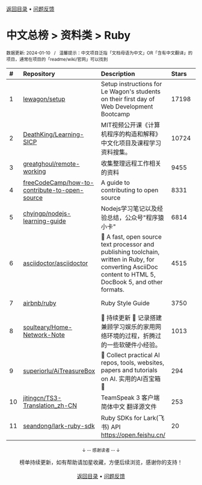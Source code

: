 <a href="https://gitee.com/GrowingGit/GitHub-Chinese-Top-Charts#github中文排行榜">返回目录</a> • <a href="/content/docs/feedback.md">问题反馈</a>

# 中文总榜 > 资料类 > Ruby
<sub>数据更新: 2024-01-10&nbsp;&nbsp;&nbsp;/&nbsp;&nbsp;&nbsp;温馨提示：中文项目泛指「文档母语为中文」OR「含有中文翻译」的项目，通常在项目的「readme/wiki/官网」可以找到</sub>

|#|Repository|Description|Stars|Updated|
|:-|:-|:-|:-|:-|
|1|[lewagon/setup](https://github.com/lewagon/setup)|Setup instructions for Le Wagon's students on their first day of Web Development Bootcamp|17198|2023-10-22|
|2|[DeathKing/Learning-SICP](https://github.com/DeathKing/Learning-SICP)|MIT视频公开课《计算机程序的构造和解释》中文化项目及课程学习资料搜集。|10724|2023-09-27|
|3|[greatghoul/remote-working](https://github.com/greatghoul/remote-working)|收集整理远程工作相关的资料|9455|2023-10-25|
|4|[freeCodeCamp/how-to-contribute-to-open-source](https://github.com/freeCodeCamp/how-to-contribute-to-open-source)|A guide to contributing to open source|8331|2024-01-08|
|5|[chyingp/nodejs-learning-guide](https://github.com/chyingp/nodejs-learning-guide)|Nodejs学习笔记以及经验总结，公众号"程序猿小卡"|6814|2023-08-22|
|6|[asciidoctor/asciidoctor](https://github.com/asciidoctor/asciidoctor)|:gem: A fast, open source text processor and publishing toolchain, written in Ruby, for converting AsciiDoc content to HTML 5, DocBook 5, and other formats.|4515|2024-01-05|
|7|[airbnb/ruby](https://github.com/airbnb/ruby)|Ruby Style Guide|3750|2023-12-18|
|8|[soulteary/Home-Network-Note](https://github.com/soulteary/Home-Network-Note)|🚧 持续更新 🚧 记录搭建兼顾学习娱乐的家用网络环境的过程，折腾过的一些软硬件小经验。|1013|2023-09-18|
|9|[superiorlu/AiTreasureBox](https://github.com/superiorlu/AiTreasureBox)|🤖 Collect practical AI repos, tools, websites, papers and tutorials on AI. 实用的AI百宝箱 💎 |294|2024-01-09|
|10|[jitingcn/TS3-Translation_zh-CN](https://github.com/jitingcn/TS3-Translation_zh-CN)|TeamSpeak 3 客户端 简体中文 翻译源文件|253|2023-10-12|
|11|[seandong/lark-ruby-sdk](https://github.com/seandong/lark-ruby-sdk)|Ruby SDKs for Lark(飞书) API https://open.feishu.cn/|20|2023-09-08|

<div align="center">
    <p><sub>↓ -- 感谢读者 -- ↓</sub></p>
    榜单持续更新，如有帮助请加星收藏，方便后续浏览，感谢你的支持！
</div>

<br/>

<div align="center"><a href="https://gitee.com/GrowingGit/GitHub-Chinese-Top-Charts#github中文排行榜">返回目录</a> • <a href="/content/docs/feedback.md">问题反馈</a></div>
